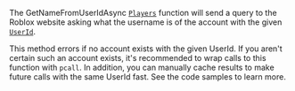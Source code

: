 The GetNameFromUserIdAsync [`Players`](https://create.roblox.com/docs/reference/engine/classes/Players) function will send a query to
the Roblox website asking what the username is of the account with the
given [`UserId`](https://create.roblox.com/docs/reference/engine/classes/Player#UserId).

This method errors if no account exists with the given UserId. If you
aren't certain such an account exists, it's recommended to wrap calls to
this function with `pcall`. In addition, you can manually cache results to
make future calls with the same UserId fast. See the code samples to learn
more.